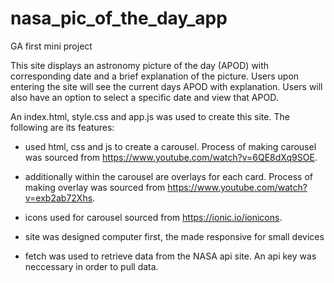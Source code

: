 # nasa_pic_of_the_day_app

GA first mini project

This site displays an astronomy picture of the day (APOD) with corresponding date and a brief explanation of the picture. Users upon entering the site will see the current days APOD with explanation. Users will also have an option to select a specific date and view that APOD.

An index.html, style.css and app.js was used to create this site. The following are its features:

- used html, css and js to create a carousel. Process of making carousel was sourced from https://www.youtube.com/watch?v=6QE8dXq9SOE.
- additionally within the carousel are overlays for each card. Process of making overlay was sourced from https://www.youtube.com/watch?v=exb2ab72Xhs.
- icons used for carousel sourced from https://ionic.io/ionicons.

- site was designed computer first, the made responsive for small devices

- fetch was used to retrieve data from the NASA api site. An api key was neccessary in order to pull data.
